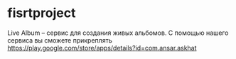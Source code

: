 # fisrtproject
Live Album – сервис для создания живых альбомов.  С помощью нашего сервиса вы сможете прикреплять https://play.google.com/store/apps/details?id=com.ansar.askhat
